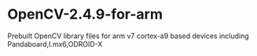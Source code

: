 OpenCV-2.4.9-for-arm
====================

Prebuilt OpenCV library files for arm v7 cortex-a9 based devices including Pandaboard,I.mx6,ODROID-X
